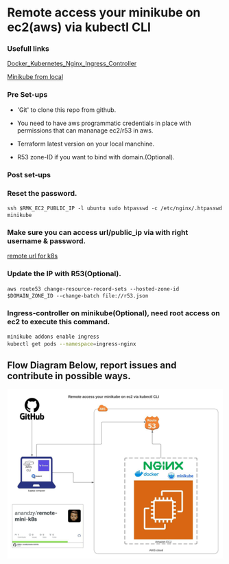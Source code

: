 # Remote access your minikube on ec2(aws) via kubectl CLI

### Usefull links

[Docker_Kubernetes_Nginx_Ingress_Controller](https://www.bogotobogo.com/DevOps/Docker/Docker_Kubernetes_Nginx_Ingress_Controller.php)

[Minikube from local](https://medium.com/faun/accessing-a-remote-minikube-from-a-local-computer-fd6180dd66dd)

### Pre Set-ups

- 'Git' to clone this repo from github.

- You need to have aws programmatic credentials in place with permissions that can mananage ec2/r53 in aws.

- Terraform latest version on your local manchine.

- R53 zone-ID if you want to bind with domain.(Optional).


### Post set-ups

### Reset the password.
```
ssh $RMK_EC2_PUBLIC_IP -l ubuntu sudo htpasswd -c /etc/nginx/.htpasswd minikube
```
### Make sure you can access url/public_ip via with right username & password.
[remote url for k8s](http://k8s.truetech.solutions)

### Update the IP with R53(Optional).
```
aws route53 change-resource-record-sets --hosted-zone-id $DOMAIN_ZONE_ID --change-batch file://r53.json
```
### Ingress-controller on minikube(Optional), need root access on ec2 to execute this command.
```sh
minikube addons enable ingress
kubectl get pods --namespace=ingress-nginx
```

## Flow Diagram Below, report issues and contribute in possible ways.

![Flow Diagram](flow_diagram.jpeg?raw=true "flow")


